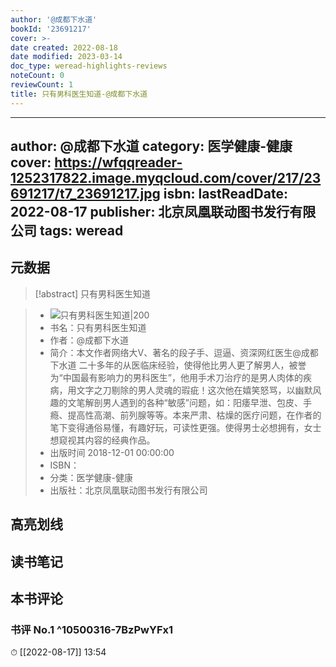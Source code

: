 ```yaml
---
author: '@成都下水道'
bookId: '23691217'
cover: >-
date created: 2022-08-18
date modified: 2023-03-14
doc_type: weread-highlights-reviews
noteCount: 0
reviewCount: 1
title: 只有男科医生知道-@成都下水道
---
```

---
author: @成都下水道
category: 医学健康-健康
cover: https://wfqqreader-1252317822.image.myqcloud.com/cover/217/23691217/t7_23691217.jpg
isbn:
lastReadDate: 2022-08-17
publisher: 北京凤凰联动图书发行有限公司
tags: weread
---

## 元数据

>[!abstract] 只有男科医生知道

> - ![只有男科医生知道|200](https://wfqqreader-1252317822.image.myqcloud.com/cover/217/23691217/t7_23691217.jpg)
> - 书名：只有男科医生知道
> - 作者：@成都下水道
> - 简介：本文作者网络大V、著名的段子手、逗逼、资深网红医生@成都下水道 二十多年的从医临床经验，使得他比男人更了解男人，被誉为“中国最有影响力的男科医生”，他用手术刀治疗的是男人肉体的疾病，用文字之刀剔除的男人灵魂的瑕疵！这次他在嬉笑怒骂，以幽默风趣的文笔解剖男人遇到的各种“敏感”问题，如：阳痿早泄、包皮、手瘾、提高性高潮、前列腺等等。本来严肃、枯燥的医疗问题，在作者的笔下变得通俗易懂，有趣好玩，可读性更强。使得男士必想拥有，女士想窥视其内容的经典作品。
> - 出版时间 2018-12-01 00:00:00
> - ISBN：
> - 分类：医学健康-健康
> - 出版社：北京凤凰联动图书发行有限公司

## 高亮划线

## 读书笔记

## 本书评论

### 书评 No.1 ^10500316-7BzPwYFx1

⏱ [[2022-08-17]] 13:54
